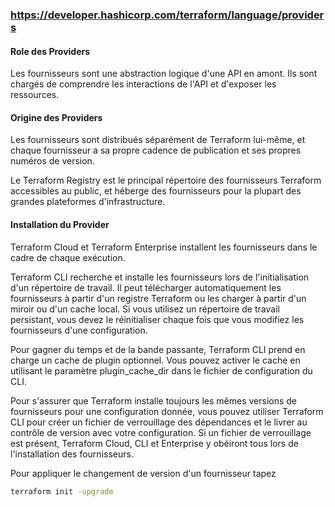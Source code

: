 ### https://developer.hashicorp.com/terraform/language/providers


#### Role des Providers


Les fournisseurs sont une abstraction logique d'une API en amont. Ils sont chargés de comprendre les interactions de l'API et d'exposer les ressources.


#### Origine des Providers


Les fournisseurs sont distribués séparément de Terraform lui-même, et chaque fournisseur a sa propre cadence de publication et ses propres numéros de version.

Le Terraform Registry est le principal répertoire des fournisseurs Terraform accessibles au public, et héberge des fournisseurs pour la plupart des grandes plateformes d'infrastructure.


#### Installation du Provider


Terraform Cloud et Terraform Enterprise installent les fournisseurs dans le cadre de chaque exécution.

Terraform CLI recherche et installe les fournisseurs lors de l'initialisation d'un répertoire de travail. Il peut télécharger automatiquement les fournisseurs à partir d'un registre Terraform ou les charger à partir d'un miroir ou d'un cache local. Si vous utilisez un répertoire de travail persistant, vous devez le réinitialiser chaque fois que vous modifiez les fournisseurs d'une configuration.

Pour gagner du temps et de la bande passante, Terraform CLI prend en charge un cache de plugin optionnel. Vous pouvez activer le cache en utilisant le paramètre plugin_cache_dir dans le fichier de configuration du CLI.

Pour s'assurer que Terraform installe toujours les mêmes versions de fournisseurs pour une configuration donnée, vous pouvez utiliser Terraform CLI pour créer un fichier de verrouillage des dépendances et le livrer au contrôle de version avec votre configuration. Si un fichier de verrouillage est présent, Terraform Cloud, CLI et Enterprise y obéiront tous lors de l'installation des fournisseurs.

Pour appliquer le changement de version d'un fournisseur tapez

```bash
terraform init -upgrade
```